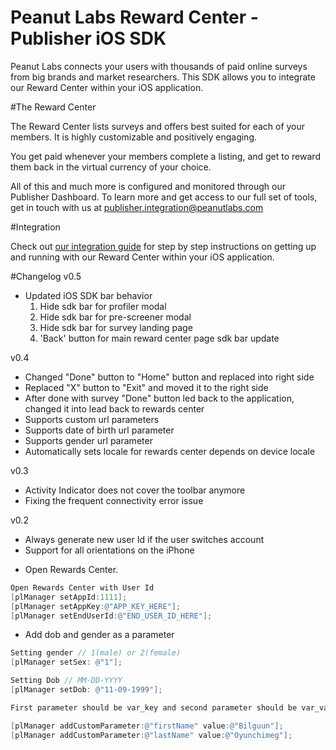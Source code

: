 
# Peanut Labs Reward Center - Publisher iOS SDK

Peanut Labs connects your users with thousands of paid online surveys from big brands and market researchers. This SDK allows you to integrate our Reward Center within your iOS application. 

#The Reward Center

The Reward Center lists surveys and offers best suited for each of your members. It is highly customizable and positively engaging.

You get paid whenever your members complete a listing, and get to reward them back in the virtual currency of your choice.

All of this and much more is configured  and monitored through our Publisher Dashboard. To learn more and get access to our full set of tools, get in touch with us at publisher.integration@peanutlabs.com

#Integration

Check out <a href="http://peanut-labs.github.io/publisher-doc/" target="_blank">our integration guide</a> for step by step instructions on getting up and running with our Reward Center within your iOS application.

#Changelog
v0.5
- Updated iOS SDK bar behavior
  1. Hide sdk bar for profiler modal
  2. Hide sdk bar for pre-screener modal
  3. Hide sdk bar for survey landing page
  4. 'Back' button for main reward center page sdk bar update

v0.4
- Changed "Done" button to "Home" button and replaced into right side
- Replaced "X" button to "Exit" and moved it to the right side
- After done with survey "Done" button led back to the application, changed it into lead back to rewards center
- Supports custom url parameters
- Supports date of birth url parameter
- Supports gender url parameter
- Automatically sets locale for rewards center depends on device locale

v0.3
- Activity Indicator does not cover the toolbar anymore
- Fixing the frequent connectivity error issue

v0.2
- Always generate new user Id if the user switches account
- Support for all orientations on the iPhone

*	Open Rewards Center.

``` Objective-c
Open Rewards Center with User Id
[plManager setAppId:1111];
[plManager setAppKey:@"APP_KEY_HERE"];
[plManager setEndUserId:@"END_USER_ID_HERE"];

```

* Add dob and gender as a parameter

``` Objective-c
Setting gender // 1(male) or 2(female)
[plManager setSex: @"1"];

Setting Dob // MM-DD-YYYY
[plManager setDob: @"11-09-1999"];

```

``` Objective-c
First parameter should be var_key and second parameter should be var_val

[plManager addCustomParameter:@"firstName" value:@"Bilguun"];
[plManager addCustomParameter:@"lastName" value:@"Oyunchimeg"];

```
